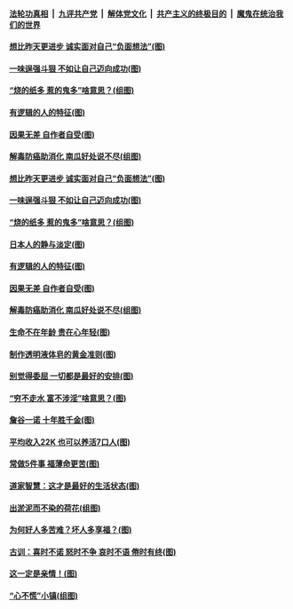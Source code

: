 

####  [法轮功真相](../../../../basic/blob/master/README.md?t=07030231) &nbsp;|&nbsp; [九评共产党](../../../../9ping.md/blob/master/README.md?t=07030231) &nbsp;|&nbsp; [解体党文化](../../../../jtdwh.md/blob/master/README.md?t=07030231)  &nbsp;|&nbsp; [共产主义的终极目的](../../../../gczydzjmd.md/blob/master/README.md?t=07030231) &nbsp;|&nbsp; [魔鬼在统治我们的世界](../../../../mgztzwmdsj.md/blob/master/README.md?t=07030231) 

#### [想比昨天更进步 诚实面对自己“负面想法”(图)](../pages/p8/938419.md?t=07030231) 

#### [一味逞强斗狠 不如让自己迈向成功(图)](../pages/p8/937701.md?t=07030231) 

#### [“烧的纸多 惹的鬼多”啥意思？(组图)](../pages/p8/938393.md?t=07030231) 

#### [有逻辑的人的特征(图)](../pages/p8/938239.md?t=07030231) 

#### [因果无差 自作者自受(图)](../pages/p8/938272.md?t=07030231) 

#### [解毒防癌助消化 南瓜好处说不尽(组图)](../pages/p8/937975.md?t=07030231) 

#### [想比昨天更进步 诚实面对自己“负面想法”(图)](../pages/p8/938419.md?t=07030231) 

#### [一味逞强斗狠 不如让自己迈向成功(图)](../pages/p8/937701.md?t=07030231) 

#### [“烧的纸多 惹的鬼多”啥意思？(组图)](../pages/p8/938393.md?t=07030231) 

#### [日本人的静与淡定(图)](../pages/p8/936769.md?t=07030231) 

#### [有逻辑的人的特征(图)](../pages/p8/938239.md?t=07030231) 

#### [因果无差 自作者自受(图)](../pages/p8/938272.md?t=07030231) 

#### [解毒防癌助消化 南瓜好处说不尽(组图)](../pages/p8/937975.md?t=07030231) 

#### [生命不在年龄 贵在心年轻(图)](../pages/p8/937698.md?t=07030231) 

#### [制作透明液体皂的黄金准则(图)](../pages/p8/938207.md?t=07030231) 

#### [别觉得委屈 一切都是最好的安排(图)](../pages/p8/921940.md?t=07030231) 

#### [“穷不走水 富不涉淫”啥意思？(图)](../pages/p8/938176.md?t=07030231) 

#### [詹谷一诺 十年胜千金(图)](../pages/p8/937705.md?t=07030231) 

#### [平均收入22K 也可以养活7口人(图)](../pages/p8/938104.md?t=07030231) 

#### [常做5件事 福薄命更苦(图)](../pages/p8/937990.md?t=07030231) 

#### [道家智慧：这才是最好的生活状态(图)](../pages/p8/900827.md?t=07030231) 

#### [出淤泥而不染的荷花(组图)](../pages/p8/937863.md?t=07030231) 

#### [为何好人多苦难？坏人多享福？(图)](../pages/p8/937938.md?t=07030231) 

#### [古训：喜时不诺 怒时不争 哀时不语 倦时有终(图)](../pages/p8/937482.md?t=07030231) 

#### [这一定是亲情！(图)](../pages/p8/937905.md?t=07030231) 

#### [“心不慌”小镇(组图)](../pages/p8/937484.md?t=07030231) 


